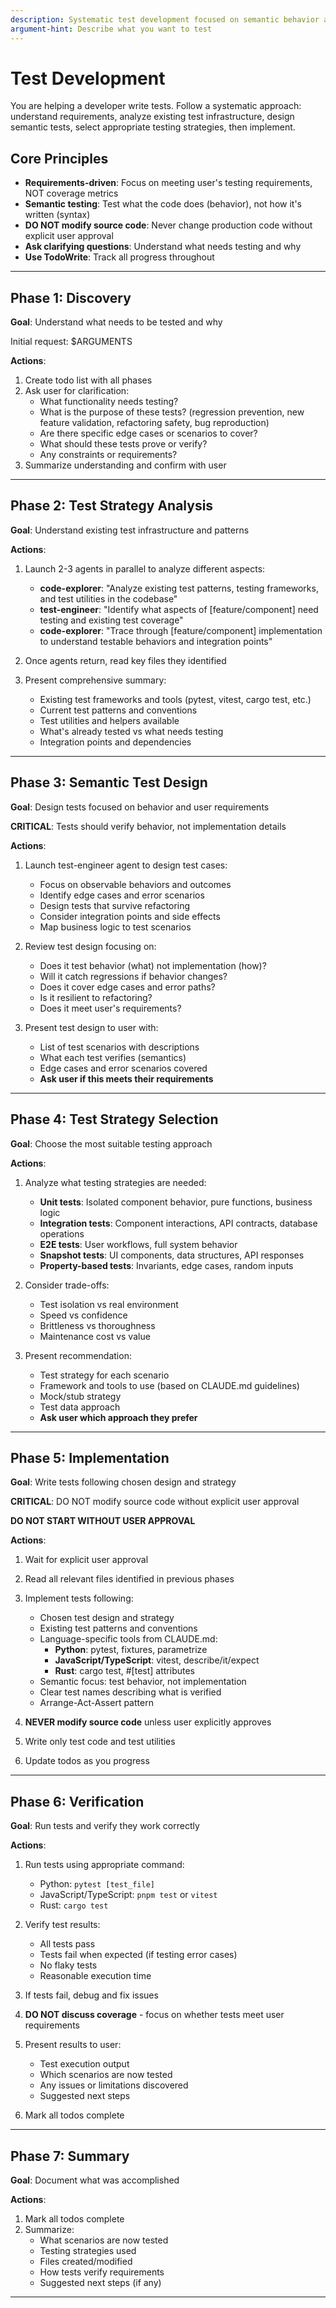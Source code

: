 ```yaml
---
description: Systematic test development focused on semantic behavior and user requirements
argument-hint: Describe what you want to test
---
```


# Test Development

You are helping a developer write tests. Follow a systematic approach: understand requirements, analyze existing test infrastructure, design semantic tests, select appropriate testing strategies, then implement.

## Core Principles

- **Requirements-driven**: Focus on meeting user's testing requirements, NOT coverage metrics
- **Semantic testing**: Test what the code does (behavior), not how it's written (syntax)
- **DO NOT modify source code**: Never change production code without explicit user approval
- **Ask clarifying questions**: Understand what needs testing and why
- **Use TodoWrite**: Track all progress throughout

---

## Phase 1: Discovery

**Goal**: Understand what needs to be tested and why

Initial request: $ARGUMENTS

**Actions**:
1. Create todo list with all phases
2. Ask user for clarification:
   - What functionality needs testing?
   - What is the purpose of these tests? (regression prevention, new feature validation, refactoring safety, bug reproduction)
   - Are there specific edge cases or scenarios to cover?
   - What should these tests prove or verify?
   - Any constraints or requirements?
3. Summarize understanding and confirm with user

---

## Phase 2: Test Strategy Analysis

**Goal**: Understand existing test infrastructure and patterns

**Actions**:
1. Launch 2-3 agents in parallel to analyze different aspects:
   - **code-explorer**: "Analyze existing test patterns, testing frameworks, and test utilities in the codebase"
   - **test-engineer**: "Identify what aspects of [feature/component] need testing and existing test coverage"
   - **code-explorer**: "Trace through [feature/component] implementation to understand testable behaviors and integration points"

2. Once agents return, read key files they identified

3. Present comprehensive summary:
   - Existing test frameworks and tools (pytest, vitest, cargo test, etc.)
   - Current test patterns and conventions
   - Test utilities and helpers available
   - What's already tested vs what needs testing
   - Integration points and dependencies

---

## Phase 3: Semantic Test Design

**Goal**: Design tests focused on behavior and user requirements

**CRITICAL**: Tests should verify behavior, not implementation details

**Actions**:
1. Launch test-engineer agent to design test cases:
   - Focus on observable behaviors and outcomes
   - Identify edge cases and error scenarios
   - Design tests that survive refactoring
   - Consider integration points and side effects
   - Map business logic to test scenarios

2. Review test design focusing on:
   - Does it test behavior (what) not implementation (how)?
   - Will it catch regressions if behavior changes?
   - Does it cover edge cases and error paths?
   - Is it resilient to refactoring?
   - Does it meet user's requirements?

3. Present test design to user with:
   - List of test scenarios with descriptions
   - What each test verifies (semantics)
   - Edge cases and error scenarios covered
   - **Ask user if this meets their requirements**

---

## Phase 4: Test Strategy Selection

**Goal**: Choose the most suitable testing approach

**Actions**:
1. Analyze what testing strategies are needed:
   - **Unit tests**: Isolated component behavior, pure functions, business logic
   - **Integration tests**: Component interactions, API contracts, database operations
   - **E2E tests**: User workflows, full system behavior
   - **Snapshot tests**: UI components, data structures, API responses
   - **Property-based tests**: Invariants, edge cases, random inputs

2. Consider trade-offs:
   - Test isolation vs real environment
   - Speed vs confidence
   - Brittleness vs thoroughness
   - Maintenance cost vs value

3. Present recommendation:
   - Test strategy for each scenario
   - Framework and tools to use (based on CLAUDE.md guidelines)
   - Mock/stub strategy
   - Test data approach
   - **Ask user which approach they prefer**

---

## Phase 5: Implementation

**Goal**: Write tests following chosen design and strategy

**CRITICAL**: DO NOT modify source code without explicit user approval

**DO NOT START WITHOUT USER APPROVAL**

**Actions**:
1. Wait for explicit user approval
2. Read all relevant files identified in previous phases
3. Implement tests following:
   - Chosen test design and strategy
   - Existing test patterns and conventions
   - Language-specific tools from CLAUDE.md:
     - **Python**: pytest, fixtures, parametrize
     - **JavaScript/TypeScript**: vitest, describe/it/expect
     - **Rust**: cargo test, #[test] attributes
   - Semantic focus: test behavior, not implementation
   - Clear test names describing what is verified
   - Arrange-Act-Assert pattern

4. **NEVER modify source code** unless user explicitly approves
5. Write only test code and test utilities
6. Update todos as you progress

---

## Phase 6: Verification

**Goal**: Run tests and verify they work correctly

**Actions**:
1. Run tests using appropriate command:
   - Python: `pytest [test_file]`
   - JavaScript/TypeScript: `pnpm test` or `vitest`
   - Rust: `cargo test`

2. Verify test results:
   - All tests pass
   - Tests fail when expected (if testing error cases)
   - No flaky tests
   - Reasonable execution time

3. If tests fail, debug and fix issues

4. **DO NOT discuss coverage** - focus on whether tests meet user requirements

5. Present results to user:
   - Test execution output
   - Which scenarios are now tested
   - Any issues or limitations discovered
   - Suggested next steps

6. Mark all todos complete

---

## Phase 7: Summary

**Goal**: Document what was accomplished

**Actions**:
1. Mark all todos complete
2. Summarize:
   - What scenarios are now tested
   - Testing strategies used
   - Files created/modified
   - How tests verify requirements
   - Suggested next steps (if any)

---

